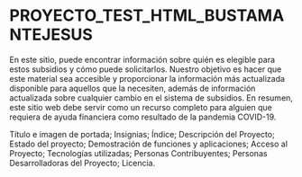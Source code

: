 # PROYECTO_TEST_HTML_BUSTAMANTEJESUS

En este sitio, puede encontrar información sobre quién es elegible para estos subsidios y cómo puede solicitarlos. Nuestro objetivo es hacer que este material sea accesible y proporcionar la información más actualizada disponible para aquellos que la necesiten, además de información actualizada sobre cualquier cambio en el sistema de subsidios. En resumen, este sitio web debe servir como un recurso completo para alguien que requiera de ayuda financiera como resultado de la pandemia COVID-19.

Título e imagen de portada;
Insignias;
Índice;
Descripción del Proyecto;
Estado del proyecto;
Demostración de funciones y aplicaciones;
Acceso al Proyecto;
Tecnologías utilizadas;
Personas Contribuyentes;
Personas Desarrolladoras del Proyecto;
Licencia. 